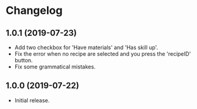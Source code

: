 
Changelog
=========

1.0.1 (2019-07-23)
------------------

- Add two checkbox for 'Have materials' and 'Has skill up'.
- Fix the error when no recipe are selected and you press the 'recipeID' button.
- Fix some grammatical mistakes. 

1.0.0 (2019-07-22)
------------------

- Initial release.
